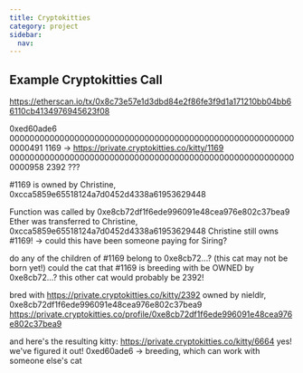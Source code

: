 ```yaml
---
title: Cryptokitties
category: project
sidebar:
  nav:
---
```


## Example Cryptokitties Call

https://etherscan.io/tx/0x8c73e57e1d3dbd84e2f86fe3f9d1a171210bb04bb66110cb4134976945623f08

0xed60ade6
0000000000000000000000000000000000000000000000000000000000000491	1169 → https://private.cryptokitties.co/kitty/1169
0000000000000000000000000000000000000000000000000000000000000958	2392 ???

#1169 is owned by Christine, 0xcca5859e65518124a7d0452d4338a61953629448

Function was called by 0xe8cb72df1f6ede996091e48cea976e802c37bea9
Ether was transferred to Christine, 0xcca5859e65518124a7d0452d4338a61953629448
Christine still owns #1169!
→ could this have been someone paying for Siring?

do any of the children of #1169 belong to 0xe8cb72...?
(this cat may not be born yet!)
could the cat that #1169 is breeding with be OWNED by 0xe8cb72...?
this other cat would probably be 2392!

bred with https://private.cryptokitties.co/kitty/2392
owned by nieldlr, 0xe8cb72df1f6ede996091e48cea976e802c37bea9
https://private.cryptokitties.co/profile/0xe8cb72df1f6ede996091e48cea976e802c37bea9

and here's the resulting kitty: https://private.cryptokitties.co/kitty/6664
yes! we've figured it out!
0xed60ade6 → breeding, which can work with someone else's cat



